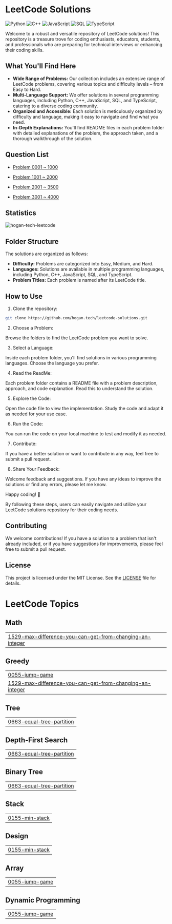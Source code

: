 # LeetCode Solutions

![Python](https://img.shields.io/badge/language-Python-blue.svg)
![C++](https://img.shields.io/badge/language-C++-orange.svg)
![JavaScript](https://img.shields.io/badge/language-JavaScript-yellow.svg)
![SQL](https://img.shields.io/badge/language-SQL-lightgrey.svg)
![TypeScript](https://img.shields.io/badge/language-TypeScript-blue.svg)

Welcome to a robust and versatile repository of LeetCode solutions! This repository is a treasure trove for coding enthusiasts, educators, students, and professionals who are preparing for technical interviews or enhancing their coding skills.

## What You'll Find Here

- **Wide Range of Problems:** Our collection includes an extensive range of LeetCode problems, covering various topics and difficulty levels – from Easy to Hard.
- **Multi-Language Support:** We offer solutions in several programming languages, including Python, C++, JavaScript, SQL, and TypeScript, catering to a diverse coding community.
- **Organized and Accessible:** Each solution is meticulously organized by difficulty and language, making it easy to navigate and find what you need.
- **In-Depth Explanations:** You'll find README files in each problem folder with detailed explanations of the problem, the approach taken, and a thorough walkthrough of the solution.

## Question List

- [Problem 0001 ~ 1000](./Question_List_0001_1000.md)

- [Problem 1001 ~ 2000](./Question_List_1001_2000.md)

- [Problem 2001 ~ 3500](./Question_List_2001_3000.md)

- [Problem 3001 ~ 4000](./Question_List_3001_4000.md)

## Statistics

<img src="https://leetcard.jacoblin.cool/hogantech" alt="hogan-tech-leetcode" />

## Folder Structure

The solutions are organized as follows:

- **Difficulty:** Problems are categorized into Easy, Medium, and Hard.
- **Languages:** Solutions are available in multiple programming languages, including Python, C++, JavaScript, SQL, and TypeScript.
- **Problem Titles:** Each problem is named after its LeetCode title.

## How to Use

1. Clone the repository:

```bash
git clone https://github.com/hogan.tech/leetcode-solutions.git
```

2. Choose a Problem:

Browse the folders to find the LeetCode problem you want to solve.

3. Select a Language:

Inside each problem folder, you'll find solutions in various programming languages. Choose the language you prefer.

4. Read the ReadMe:

Each problem folder contains a README file with a problem description, approach, and code explanation. Read this to understand the solution.

5. Explore the Code:

Open the code file to view the implementation. Study the code and adapt it as needed for your use case.

6. Run the Code:

You can run the code on your local machine to test and modify it as needed.

7. Contribute:

If you have a better solution or want to contribute in any way, feel free to submit a pull request.

8. Share Your Feedback:

Welcome feedback and suggestions. If you have any ideas to improve the solutions or find any errors, please let me know.

Happy coding! 🚀

By following these steps, users can easily navigate and utilize your LeetCode solutions repository for their coding needs.

## Contributing

We welcome contributions! If you have a solution to a problem that isn't already included, or if you have suggestions for improvements, please feel free to submit a pull request.

## License

This project is licensed under the MIT License. See the [LICENSE](./LICENSE) file for details.

<!---LeetCode Topics Start-->
# LeetCode Topics
## Math
|  |
| ------- |
| [1529-max-difference-you-can-get-from-changing-an-integer](https://github.com/hogan-tech/leetcode-solution/tree/master/1529-max-difference-you-can-get-from-changing-an-integer) |
## Greedy
|  |
| ------- |
| [0055-jump-game](https://github.com/hogan-tech/leetcode-solution/tree/master/0055-jump-game) |
| [1529-max-difference-you-can-get-from-changing-an-integer](https://github.com/hogan-tech/leetcode-solution/tree/master/1529-max-difference-you-can-get-from-changing-an-integer) |
## Tree
|  |
| ------- |
| [0663-equal-tree-partition](https://github.com/hogan-tech/leetcode-solution/tree/master/0663-equal-tree-partition) |
## Depth-First Search
|  |
| ------- |
| [0663-equal-tree-partition](https://github.com/hogan-tech/leetcode-solution/tree/master/0663-equal-tree-partition) |
## Binary Tree
|  |
| ------- |
| [0663-equal-tree-partition](https://github.com/hogan-tech/leetcode-solution/tree/master/0663-equal-tree-partition) |
## Stack
|  |
| ------- |
| [0155-min-stack](https://github.com/hogan-tech/leetcode-solution/tree/master/0155-min-stack) |
## Design
|  |
| ------- |
| [0155-min-stack](https://github.com/hogan-tech/leetcode-solution/tree/master/0155-min-stack) |
## Array
|  |
| ------- |
| [0055-jump-game](https://github.com/hogan-tech/leetcode-solution/tree/master/0055-jump-game) |
## Dynamic Programming
|  |
| ------- |
| [0055-jump-game](https://github.com/hogan-tech/leetcode-solution/tree/master/0055-jump-game) |
<!---LeetCode Topics End-->